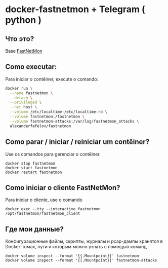 # docker-fastnetmon +  Telegram ( python )

## Что это?

Base [FastNetMon](https://github.com/pavel-odintsov/fastnetmon) 

## Como executar:

Para iniciar o contêiner, execute o comando:

```bash
docker run \
  --name fastnetmon \
  --detach \
  --privileged \
  --net host \
  --volume /etc/localtime:/etc/localtime:ro \
  --volume fastnetmon:/fastnetmon \
  --volume fastnetmon-attacks:/var/log/fastnetmon_attacks \
  alexanderfefelov/fastnetmon
```

## Como parar / iniciar / reiniciar um contêiner?

Use os comandos para gerenciar o contêiner.

    docker stop fastnetmon
    docker start fastnetmon
    docker restart fastnetmon

## Como iniciar o cliente FastNetMon?

Para iniciar o cliente, use o comando

    docker exec --tty --interactive fastnetmon /opt/fastnetmon/fastnetmon_client

## Где мои данные?

Конфигурационные файлы, скрипты, журналы и pcap-дампы хранятся в Docker-томах,
пути к которым можно узнать с помощью команд

    docker volume inspect --format '{{.Mountpoint}}' fastnetmon
    docker volume inspect --format '{{.Mountpoint}}' fastnetmon-attacks




